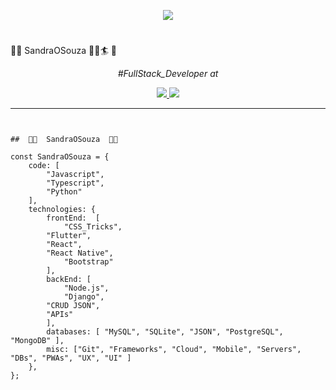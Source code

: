 
<p align="center">
    <img windth="470" src="https://i.pinimg.com/originals/30/b8/17/30b8174c6f1a07e0af9bcf41fec3a5f5.gif">
</p>




<h1 align="center"></h1>👩‍🎓  ️SandraOSouza  🧑‍💻🏄‍ 🌟</center>
<p align="center"><em>#FullStack_Developer at <a Freelancer Consultor</a>
</em></p>

<p align="center">
<a href="mailto:sosouza02@gmail.com">
<img src="https://img.shields.io/badge/Gmail-D14815?style=for-the-badge&logo=gmail&logoColor=white"/>
</a><a href="https://www.linkedin.com/in/sandra-de-oliveira-souza-312258b0/">
<img src="https://img.shields.io/badge/LinkedIn-0077B5?style=for-the-badge&logo=linkedin&logoColor=white"/>
</a>
</p>

--- 

```Developer 


##  👩‍🎓  ️SandraOSouza  🧑‍💻

const SandraOSouza = {
    code: [
        "Javascript",
        "Typescript",
        "Python"
    ],
    technologies: {
        frontEnd:  [
            "CSS_Tricks",
	    "Flutter",
	    "React",
	    "React Native",
            "Bootstrap"
        ],
        backEnd: [
            "Node.js",
            "Django",
	    "CRUD JSON",
	    "APIs"
        ],
        databases: [ "MySQL", "SQLite", "JSON", "PostgreSQL", "MongoDB" ],
        misc: ["Git", "Frameworks", "Cloud", "Mobile", "Servers", "DBs", "PWAs", "UX", "UI" ]
    },
};
